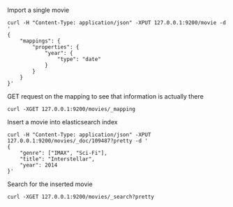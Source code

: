 Import a single movie
```shell
curl -H "Content-Type: application/json" -XPUT 127.0.0.1:9200/movie -d '
{
    "mappings": {
        "properties": {
            "year": {
                "type": "date"
            }
        }
    }
}'
```

GET request on the mapping to see that information is actually there
```shell
curl -XGET 127.0.0.1:9200/movies/_mapping
```

Insert a movie into elasticsearch index
```shell
curl -H "Content-Type: application/json" -XPUT 127.0.0.1:9200/movies/_doc/109487?pretty -d '
{
    "genre": ["IMAX", "Sci-Fi"],
    "title": "Interstellar",
    "year": 2014
}'
```

Search for the inserted movie
```shell
curl -XGET 127.0.0.1:9200/movies/_search?pretty
```